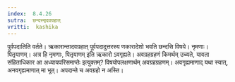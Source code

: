```yaml
---
index:  8.4.26
sutra:  छन्दस्यृदवग्रहात्
vritti:  kashika 
---
```


पुर्वपदातिति वर्तते। ऋकारान्तादवग्रहात् पूर्वपदादुत्तरस्य णकारादेशो भवति छन्दसि विषये। नृमणाः। पितृयाणम्। अत्र हि नृमणाः, पितृयाणम् इति ऋकारो ऽवगृह्यते। अवग्रहग्रहणं किमर्थम् उच्यते, यावता संहिताधिकार आ अध्यायपरिसमाप्तेः इत्युक्तम्? विषयोपलक्षणार्थम् अवग्रहग्रहणम्। अवगृह्यमाणाद् यथा स्यात्, अनवगृह्यमाणात् मा भूत्। अपदान्ते च अवग्रहो न अस्ति।

